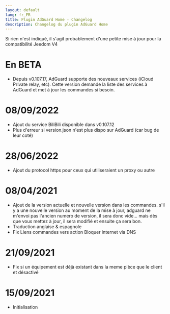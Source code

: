 ```yaml
---
layout: default
lang: fr_FR
title: Plugin AdGuard Home - Changelog
description: Changelog du plugin AdGuard Home
---
```

Si rien n'est indiqué, il s'agit probablement d'une petite mise à jour pour la compatibilité Jeedom V4

# En BETA

- Depuis v0.107.17, AdGuard supporte des nouveaux services (iCloud Private relay, etc). Cette version demande la liste des services à AdGuard et met à jour les commandes si besoin.

# 08/09/2022

- Ajout du service BiliBili disponible dans v0.107.12
- Plus d'erreur si version.json n'est plus dispo sur AdGuard (car bug de leur coté)

# 28/06/2022

- Ajout du protocol https pour ceux qui utiliseraient un proxy ou autre

# 08/04/2021

- Ajout de la version actuelle et nouvelle version dans les commandes. s'il y a une nouvelle version au moment de la mise à jour, adguard ne m'envoi pas l'ancien numero de version, il sera donc vide... mais dès que vous mettez à jour, il sera modifié et ensuite ça sera bon.
- Traduction anglaise & espagnole
- Fix Liens commandes vers action Bloquer internet via DNS

# 21/09/2021

- Fix si un équipement est déjà existant dans la meme pièce que le client et désactivé

# 15/09/2021

- Initialisation

